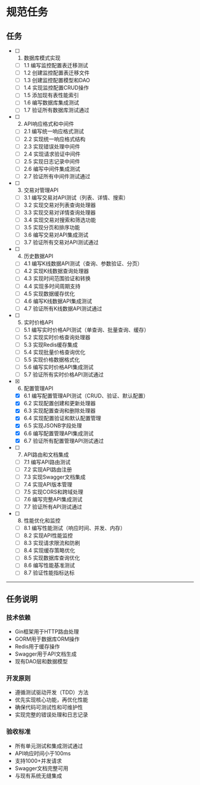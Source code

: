 # 规范任务

## 任务

- [ ] 1. 数据库模式实现
  - [ ] 1.1 编写监控配置表迁移测试
  - [ ] 1.2 创建监控配置表迁移文件
  - [ ] 1.3 创建监控配置模型和DAO
  - [ ] 1.4 实现监控配置CRUD操作
  - [ ] 1.5 添加现有表性能索引
  - [ ] 1.6 编写数据库集成测试
  - [ ] 1.7 验证所有数据库测试通过

- [ ] 2. API响应格式和中间件
  - [ ] 2.1 编写统一响应格式测试
  - [ ] 2.2 实现统一响应格式结构
  - [ ] 2.3 实现错误处理中间件
  - [ ] 2.4 实现请求验证中间件
  - [ ] 2.5 实现日志记录中间件
  - [ ] 2.6 编写中间件集成测试
  - [ ] 2.7 验证所有中间件测试通过

- [ ] 3. 交易对管理API
  - [ ] 3.1 编写交易对API测试（列表、详情、搜索）
  - [ ] 3.2 实现交易对列表查询处理器
  - [ ] 3.3 实现交易对详情查询处理器
  - [ ] 3.4 实现交易对搜索和筛选功能
  - [ ] 3.5 实现分页和排序功能
  - [ ] 3.6 编写交易对API集成测试
  - [ ] 3.7 验证所有交易对API测试通过

- [ ] 4. 历史数据API
  - [ ] 4.1 编写K线数据API测试（查询、参数验证、分页）
  - [ ] 4.2 实现K线数据查询处理器
  - [ ] 4.3 实现时间范围验证和转换
  - [ ] 4.4 实现多时间周期支持
  - [ ] 4.5 实现数据缓存优化
  - [ ] 4.6 编写K线数据API集成测试
  - [ ] 4.7 验证所有K线数据API测试通过

- [ ] 5. 实时价格API
  - [ ] 5.1 编写实时价格API测试（单查询、批量查询、缓存）
  - [ ] 5.2 实现实时价格查询处理器
  - [ ] 5.3 实现Redis缓存集成
  - [ ] 5.4 实现批量价格查询优化
  - [ ] 5.5 实现价格数据格式化
  - [ ] 5.6 编写实时价格API集成测试
  - [ ] 5.7 验证所有实时价格API测试通过

- [x] 6. 配置管理API
  - [x] 6.1 编写配置管理API测试（CRUD、验证、默认配置）
  - [x] 6.2 实现配置创建和更新处理器
  - [x] 6.3 实现配置查询和删除处理器
  - [x] 6.4 实现配置验证和默认配置管理
  - [x] 6.5 实现JSONB字段处理
  - [x] 6.6 编写配置管理API集成测试
  - [x] 6.7 验证所有配置管理API测试通过

- [ ] 7. API路由和文档集成
  - [ ] 7.1 编写API路由测试
  - [ ] 7.2 实现API路由注册
  - [ ] 7.3 实现Swagger文档集成
  - [ ] 7.4 实现API版本管理
  - [ ] 7.5 实现CORS和跨域处理
  - [ ] 7.6 编写完整API集成测试
  - [ ] 7.7 验证所有API测试通过

- [ ] 8. 性能优化和监控
  - [ ] 8.1 编写性能测试（响应时间、并发、内存）
  - [ ] 8.2 实现API性能监控
  - [ ] 8.3 实现请求限流和防刷
  - [ ] 8.4 实现缓存策略优化
  - [ ] 8.5 实现数据库查询优化
  - [ ] 8.6 编写性能基准测试
  - [ ] 8.7 验证性能指标达标

---

## 任务说明

### 技术依赖
- Gin框架用于HTTP路由处理
- GORM用于数据库ORM操作
- Redis用于缓存操作
- Swagger用于API文档生成
- 现有DAO层和数据模型

### 开发原则
- 遵循测试驱动开发（TDD）方法
- 优先实现核心功能，再优化性能
- 确保代码可测试性和可维护性
- 实现完整的错误处理和日志记录

### 验收标准
- 所有单元测试和集成测试通过
- API响应时间小于100ms
- 支持1000+并发请求
- Swagger文档完整可用
- 与现有系统无缝集成
